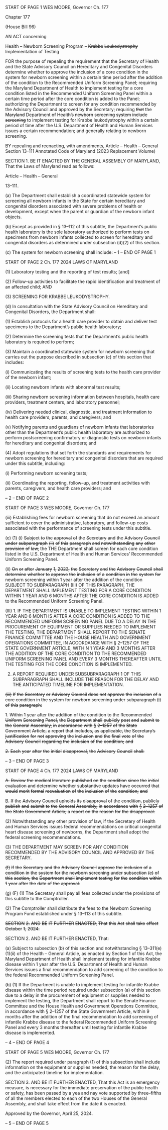 START OF PAGE 1
WES MOORE, Governor Ch. 177

Chapter 177

(House Bill 96)

AN ACT concerning

Health – Newborn Screening Program – ~~Krabbe~~ ~~Leukodystrophy~~
Implementation of Testing

FOR the purpose of repealing the requirement that the Secretary of Health and the State
Advisory Council on Hereditary and Congenital Disorders determine whether to
approve the inclusion of a core condition in the system for newborn screening within
a certain time period after the addition of the condition to the Recommended Uniform
Screening Panel; requiring the Maryland Department of Health to implement
testing for a core condition listed in the Recommended Uniform Screening Panel
within a certain time period after the core condition is added to the Panel;
authorizing the Department to screen for any condition recommended by the
Advisory Council and approved by the Secretary; requiring ~~that~~ the ~~Maryland~~
Department ~~of~~ ~~Health’s~~ ~~newborn~~ ~~screening~~ ~~system~~ ~~include~~ ~~screening~~ to implement
testing for Krabbe leukodystrophy within a certain period of time after the U.S.
Department of Health and Human Services issues a certain recommendation; and
generally relating to newborn screening.

BY repealing and reenacting, with amendments,
Article – Health – General
Section 13–111
Annotated Code of Maryland
(2023 Replacement Volume)

SECTION 1. BE IT ENACTED BY THE GENERAL ASSEMBLY OF MARYLAND,
That the Laws of Maryland read as follows:

Article – Health – General

13–111.

(a) The Department shall establish a coordinated statewide system for screening
all newborn infants in the State for certain hereditary and congenital disorders associated
with severe problems of health or development, except when the parent or guardian of the
newborn infant objects.

(b) Except as provided in § 13–112 of this subtitle, the Department’s public health
laboratory is the sole laboratory authorized to perform tests on specimens from newborn
infants collected to screen for hereditary and congenital disorders as determined under
subsection (d)(2) of this section.

(c) The system for newborn screening shall include:
– 1 –
END OF PAGE 1

START OF PAGE 2
Ch. 177 2024 LAWS OF MARYLAND

(1) Laboratory testing and the reporting of test results; [and]

(2) Follow–up activities to facilitate the rapid identification and treatment
of an affected child; AND

(3) SCREENING FOR KRABBE LEUKODYSTROPHY.

(d) In consultation with the State Advisory Council on Hereditary and Congenital
Disorders, the Department shall:

(1) Establish protocols for a health care provider to obtain and deliver test
specimens to the Department’s public health laboratory;

(2) Determine the screening tests that the Department’s public health
laboratory is required to perform;

(3) Maintain a coordinated statewide system for newborn screening that
carries out the purpose described in subsection (c) of this section that includes:

(i) Communicating the results of screening tests to the health care
provider of the newborn infant;

(ii) Locating newborn infants with abnormal test results;

(iii) Sharing newborn screening information between hospitals,
health care providers, treatment centers, and laboratory personnel;

(iv) Delivering needed clinical, diagnostic, and treatment
information to health care providers, parents, and caregivers; and

(v) Notifying parents and guardians of newborn infants that
laboratories other than the Department’s public health laboratory are authorized to
perform postscreening confirmatory or diagnostic tests on newborn infants for hereditary
and congenital disorders; and

(4) Adopt regulations that set forth the standards and requirements for
newborn screening for hereditary and congenital disorders that are required under this
subtitle, including:

(i) Performing newborn screening tests;

(ii) Coordinating the reporting, follow–up, and treatment activities
with parents, caregivers, and health care providers; and

– 2 –
END OF PAGE 2

START OF PAGE 3
WES MOORE, Governor Ch. 177

(iii) Establishing fees for newborn screening that do not exceed an
amount sufficient to cover the administrative, laboratory, and follow–up costs associated
with the performance of screening tests under this subtitle.

(e) (1) (i) ~~Subject~~ ~~to~~ ~~the~~ ~~approval~~ ~~of~~ ~~the~~ ~~Secretary~~ ~~and~~ ~~the~~ ~~Advisory~~ ~~Council~~
~~under~~ ~~subparagraph~~ ~~(ii)~~ ~~of~~ ~~this~~ ~~paragraph~~ ~~and~~ ~~notwithstanding~~ ~~any~~ ~~other~~ ~~provision~~ ~~of~~ ~~law,~~
the THE Department shall screen for each core condition listed in the U.S. Department of
Health and Human Services’ Recommended Uniform Screening Panel.

(ii) ~~On~~ ~~or~~ ~~after~~ ~~January~~ ~~1,~~ ~~2023,~~ ~~the~~ ~~Secretary~~ ~~and~~ ~~the~~ ~~Advisory~~
~~Council~~ ~~shall~~ ~~determine~~ ~~whether~~ ~~to~~ ~~approve~~ ~~the~~ ~~inclusion~~ ~~of~~ ~~a~~ ~~condition~~ ~~in~~ ~~the~~ ~~system~~ ~~for~~
newborn screening within 1 year after the addition of the condition SUBJECT TO
SUBPARAGRAPH (III) OF THIS PARAGRAPH, THE DEPARTMENT SHALL IMPLEMENT
TESTING FOR A CORE CONDITION WITHIN 1 YEAR AND 6 MONTHS AFTER THE CORE
CONDITION IS ADDED to the Recommended Uniform Screening Panel.

(III) 1. IF THE DEPARTMENT IS UNABLE TO IMPLEMENT
TESTING WITHIN 1 YEAR AND 6 MONTHS AFTER A CORE CONDITION IS ADDED TO THE
RECOMMENDED UNIFORM SCREENING PANEL DUE TO A DELAY IN THE
PROCUREMENT OF EQUIPMENT OR SUPPLIES NEEDED TO IMPLEMENT THE TESTING,
THE DEPARTMENT SHALL REPORT TO THE SENATE FINANCE COMMITTEE AND THE
HOUSE HEALTH AND GOVERNMENT OPERATIONS COMMITTEE, IN ACCORDANCE
WITH § 2–1257 OF THE STATE GOVERNMENT ARTICLE, WITHIN 1 YEAR AND 3
MONTHS AFTER THE ADDITION OF THE CORE CONDITION TO THE RECOMMENDED
UNIFORM SCREENING PANEL AND EVERY 3 MONTHS THEREAFTER UNTIL THE
TESTING FOR THE CORE CONDITION IS IMPLEMENTED.

2. A REPORT REQUIRED UNDER SUBSUBPARAGRAPH 1
OF THIS SUBPARAGRAPH SHALL INCLUDE THE REASON FOR THE DELAY AND THE
ANTICIPATED TIMELINE FOR IMPLEMENTATION.

~~(iii)~~ ~~If~~ ~~the~~ ~~Secretary~~ ~~or~~ ~~Advisory~~ ~~Council~~ ~~does~~ ~~not~~ ~~approve~~ ~~the~~
~~inclusion~~ ~~of~~ ~~a~~ ~~core~~ ~~condition~~ ~~in~~ ~~the~~ ~~system~~ ~~for~~ ~~newborn~~ ~~screening~~ ~~under~~ ~~subparagraph~~ ~~(i)~~ ~~of~~
~~this~~ ~~paragraph:~~

~~1.~~ ~~Within~~ ~~1~~ ~~year~~ ~~after~~ ~~the~~ ~~addition~~ ~~of~~ ~~the~~ ~~condition~~ ~~to~~ ~~the~~
~~Recommended~~ ~~Uniform~~ ~~Screening~~ ~~Panel,~~ ~~the~~ ~~Department~~ ~~shall~~ ~~publicly~~ ~~post~~ ~~and~~ ~~submit~~ ~~to~~
~~the~~ ~~General~~ ~~Assembly,~~ ~~in~~ ~~accordance~~ ~~with~~ ~~§~~ ~~2–1257~~ ~~of~~ ~~the~~ ~~State~~ ~~Government~~ ~~Article,~~ ~~a~~
~~report~~ ~~that~~ ~~includes,~~ ~~as~~ ~~applicable,~~ ~~the~~ ~~Secretary’s~~ ~~justification~~ ~~for~~ ~~not~~ ~~approving~~ ~~the~~
~~inclusion~~ ~~and~~ ~~the~~ ~~final~~ ~~vote~~ ~~of~~ ~~the~~ ~~Advisory~~ ~~Council~~ ~~regarding~~ ~~the~~ ~~inclusion~~ ~~of~~ ~~the~~ ~~condition;~~
~~and~~

~~2.~~ ~~Each~~ ~~year~~ ~~after~~ ~~the~~ ~~initial~~ ~~disapproval,~~ ~~the~~ ~~Advisory~~
~~Council~~ ~~shall:~~

– 3 –
END OF PAGE 3

START OF PAGE 4
Ch. 177 2024 LAWS OF MARYLAND

~~A.~~ ~~Review~~ ~~the~~ ~~medical~~ ~~literature~~ ~~published~~ ~~on~~ ~~the~~ ~~condition~~
~~since~~ ~~the~~ ~~initial~~ ~~evaluation~~ ~~and~~ ~~determine~~ ~~whether~~ ~~substantive~~ ~~updates~~ ~~have~~ ~~occurred~~ ~~that~~
~~would~~ ~~merit~~ ~~formal~~ ~~reevaluation~~ ~~of~~ ~~the~~ ~~inclusion~~ ~~of~~ ~~the~~ ~~condition;~~ ~~and~~

~~B.~~ ~~If~~ ~~the~~ ~~Advisory~~ ~~Council~~ ~~upholds~~ ~~its~~ ~~disapproval~~ ~~of~~ ~~the~~
~~condition,~~ ~~publicly~~ ~~publish~~ ~~and~~ ~~submit~~ ~~to~~ ~~the~~ ~~General~~ ~~Assembly,~~ ~~in~~ ~~accordance~~ ~~with~~ ~~§~~
~~2–1257~~ ~~of~~ ~~the~~ ~~State~~ ~~Government~~ ~~Article,~~ ~~a~~ ~~report~~ ~~on~~ ~~the~~ ~~reason~~ ~~for~~ ~~the~~ ~~disapproval.~~

(2) Notwithstanding any other provision of law, if the Secretary of Health
and Human Services issues federal recommendations on critical congenital heart disease
screening of newborns, the Department shall adopt the federal screening recommendations.

(3) THE DEPARTMENT MAY SCREEN FOR ANY CONDITION
RECOMMENDED BY THE ADVISORY COUNCIL AND APPROVED BY THE SECRETARY.

~~(f)~~ ~~If~~ ~~the~~ ~~Secretary~~ ~~and~~ ~~the~~ ~~Advisory~~ ~~Council~~ ~~approve~~ ~~the~~ ~~inclusion~~ ~~of~~ ~~a~~ ~~condition~~
~~in~~ ~~the~~ ~~system~~ ~~for~~ ~~the~~ ~~newborn~~ ~~screening~~ ~~under~~ ~~subsection~~ ~~(e)~~ ~~of~~ ~~this~~ ~~section,~~ ~~the~~
~~Department~~ ~~shall~~ ~~implement~~ ~~testing~~ ~~for~~ ~~the~~ ~~condition~~ ~~within~~ ~~1~~ ~~year~~ ~~after~~ ~~the~~ ~~date~~ ~~of~~ ~~the~~
~~approval.~~

(g) (F) (1) The Secretary shall pay all fees collected under the provisions of
this subtitle to the Comptroller.

(2) The Comptroller shall distribute the fees to the Newborn Screening
Program Fund established under § 13–113 of this subtitle.

~~SECTION~~ ~~2.~~ ~~AND~~ ~~BE~~ ~~IT~~ ~~FURTHER~~ ~~ENACTED,~~ ~~That~~ ~~this~~ ~~Act~~ ~~shall~~ ~~take~~ ~~effect~~
~~October~~ ~~1,~~ ~~2024.~~

SECTION 2. AND BE IT FURTHER ENACTED, That:

(a) Subject to subsection (b) of this section and notwithstanding § 13–311(e)(1)(ii)
of the Health – General Article, as enacted by Section 1 of this Act, the Maryland
Department of Health shall implement testing for infantile Krabbe disease within 1 year
after the U.S. Department of Health and Human Services issues a final recommendation
to add screening of the condition to the federal Recommended Uniform Screening Panel.

(b) (1) If the Department is unable to implement testing for infantile Krabbe
disease within the time period required under subsection (a) of this section due to a delay
in the procurement of equipment or supplies needed to implement the testing, the
Department shall report to the Senate Finance Committee and the House Health and
Government Operations Committee, in accordance with § 2–1257 of the State Government
Article, within 9 months after the addition of the final recommendation to add screening of
infantile Krabbe disease to the federal Recommended Uniform Screening Panel and every
3 months thereafter until testing for infantile Krabbe disease is implemented.

– 4 –
END OF PAGE 4

START OF PAGE 5
WES MOORE, Governor Ch. 177

(2) The report required under paragraph (1) of this subsection shall include
information on the equipment or supplies needed, the reason for the delay, and the
anticipated timeline for implementation.

SECTION 3. AND BE IT FURTHER ENACTED, That this Act is an emergency
measure, is necessary for the immediate preservation of the public health or safety, has
been passed by a yea and nay vote supported by three–fifths of all the members elected to
each of the two Houses of the General Assembly, and shall take effect from the date it is
enacted.

Approved by the Governor, April 25, 2024.

– 5 –
END OF PAGE 5